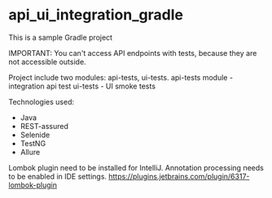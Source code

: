 # api_ui_integration_gradle
This is a sample Gradle project

IMPORTANT: You can't access API endpoints with tests, because they are not accessible outside.

Project include two modules: api-tests, ui-tests.
api-tests module - integration api test
ui-tests - UI smoke tests

Technologies used:
- Java
- REST-assured
- Selenide
- TestNG
- Allure

Lombok plugin need to be installed for IntelliJ. Annotation processing needs to be enabled in IDE settings.
https://plugins.jetbrains.com/plugin/6317-lombok-plugin
